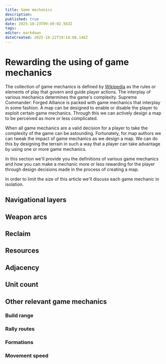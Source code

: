 ```yaml
---
title: Game mechanics
description: 
published: true
date: 2025-10-23T09:49:02.563Z
tags: 
editor: markdown
dateCreated: 2025-10-22T19:14:06.146Z
---
```


# Rewarding the using of game mechanics

The collection of game mechanics is defined by [Wikipedia](https://en.wikipedia.org/wiki/Game_mechanics) as the rules or elements of play that govern and guide player actions. The interplay of various mechanics determines the game's complexity. Supreme Commander: Forged Alliance is packed with game mechanics that interplay in some fashion. A map can be designed to enable or disable the player to exploit certain game mechanics. Through this we can actively design a map to be perceived as more or less complicated.


When all game mechanics are a valid decision for a player to take the complexity of the game can be astounding. Fortunately, for map authors we can tweak the impact of game mechanics as we design a map. We can do this by designing the terrain in such a way that a player can take advantage by using one or more game mechanics. 



In this section we'll provide you the definitions of various game mechanics and how you can make a mechanic more or less rewarding for the player through design decisions made in the process of creating a map.

In order to limit the size of this article we'll discuss each game mechanic in isolation. 


## Navigational layers

## Weapon arcs

## Reclaim

## Resources

## Adjacency

## Unit count

## Other relevant game mechanics

### Build range

### Rally routes

### Formations

### Movement speed
